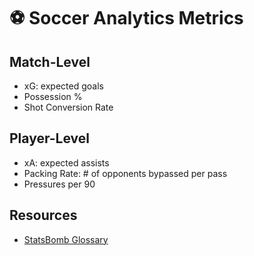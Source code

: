 # ⚽ Soccer Analytics Metrics

## Match-Level
- xG: expected goals
- Possession %
- Shot Conversion Rate

## Player-Level
- xA: expected assists
- Packing Rate: # of opponents bypassed per pass
- Pressures per 90

## Resources
- [StatsBomb Glossary](https://statsbomb.com/glossary/)
